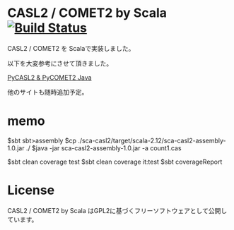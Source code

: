 
# CASL2 / COMET2  by Scala  [![Build Status](https://travis-ci.org/matsutomu/ScaCASL2-ScaCOMET2.svg?branch=master)](https://travis-ci.org/matsutomu/ScaCASL2-ScaCOMET2)

CASL2 / COMET2 を Scalaで実装しました。

以下を大変参考にさせて頂きました。

[PyCASL2 & PyCOMET2 Java](https://github.com/oguna/pycasl2-pycomet2-java)

他のサイトも随時追加予定。


# memo
$sbt
sbt>assembly
$cp ./sca-casl2/target/scala-2.12/sca-casl2-assembly-1.0.jar ./
$java -jar sca-casl2-assembly-1.0.jar -a count1.cas

$sbt clean coverage test
$sbt clean coverage it:test
$sbt coverageReport

# License
CASL2 / COMET2 by Scala はGPL2に基づくフリーソフトウェアとして公開しています。